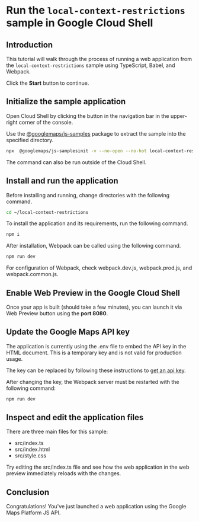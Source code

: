 # Run the `local-context-restrictions` sample in Google Cloud Shell

<walkthrough-tutorial-duration duration="10"/>

## Introduction

This tutorial will walk through the process of running a web application from
the `local-context-restrictions` sample using TypeScript, Babel, and Webpack.

Click the **Start** button to continue.

## Initialize the sample application

Open Cloud Shell by clicking the
<walkthrough-cloud-shell-icon></walkthrough-cloud-shell-icon> button in the
navigation bar in the upper-right corner of the console.

Use the [@googlemaps/js-samples](https://www.npmjs.com/package/@googlemaps/js-samples) package to 
extract the sample into the specified directory.

```bash
npx  @googlemaps/js-samplesinit -v --no-open --no-hot local-context-restrictions ~/local-context-restrictions
```

The command can also be run outside of the Cloud Shell.

## Install and run the application

Before installing and running, change directories with the following command.

```bash
cd ~/local-context-restrictions
```

To install the application and its requirements, run the following command.

```bash
npm i
```

After installation, Webpack can be called using the following command.

```bash
npm run dev
```

For configuration of Webpack, check
<walkthrough-editor-open-file filePath="local-context-restrictions/webpack.dev.js">webpack.dev.js</walkthrough-editor-open-file>,
<walkthrough-editor-open-file filePath="local-context-restrictions/webpack.prod.js">webpack.prod.js</walkthrough-editor-open-file>,
and
<walkthrough-editor-open-file filePath="local-context-restrictions/webpack.common.js">webpack.common.js</walkthrough-editor-open-file>.

## Enable Web Preview in the Google Cloud Shell

Once your app is built (should take a few minutes), you can launch it via
<walkthrough-spotlight-pointer target="cloudshell" spotlightId="devshell-web-preview-button">Web
Preview button</walkthrough-spotlight-pointer> using the **port 8080**.

## Update the Google Maps API key

The application is currently using the
<walkthrough-editor-open-file filePath="local-context-restrictions/.env">.env</walkthrough-editor-open-file>
file to embed the API key in the HTML document. This is a temporary key and is
not valid for production usage.

The key can be replaced by following these instructions to
[get an api key](https://developers.google.com/maps/documentation/javascript/get-api-key).

After changing the key, the Webpack server must be restarted with the following
command:

```bash
npm run dev
```

## Inspect and edit the application files

There are three main files for this sample:

*   <walkthrough-editor-open-file filePath="local-context-restrictions/src/index.ts">src/index.ts</walkthrough-editor-open-file>
*   <walkthrough-editor-open-file filePath="local-context-restrictions/src/index.html">src/index.html</walkthrough-editor-open-file>
*   <walkthrough-editor-open-file filePath="local-context-restrictions/src/style.css">src/style.css</walkthrough-editor-open-file>

Try editing the <walkthrough-editor-open-file filePath="local-context-restrictions/src/index.ts">src/index.ts</walkthrough-editor-open-file> file and see how the web application in the web preview immediately reloads with the changes.

## Conclusion

<walkthrough-conclusion-trophy></walkthrough-conclusion-trophy>

Congratulations! You've just launched a web application using the Google Maps
Platform JS API.
